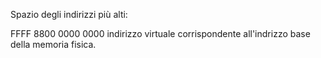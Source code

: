 Spazio degli indirizzi più alti:

FFFF 8800 0000 0000 indirizzo virtuale corrispondente all'indrizzo base della memoria fisica.

